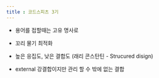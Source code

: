 ```yaml
---
title : 코드스피츠 3기
---
```


* 용어를 접할때는 고유 명사로

* 꼬리 물기 최적화

* 높은 응집도, 낮은 결합도 (래리 콘스탄틴 - Strucured disign)
* external 강결합이지만 관리 할 수 밖에 없는 결합